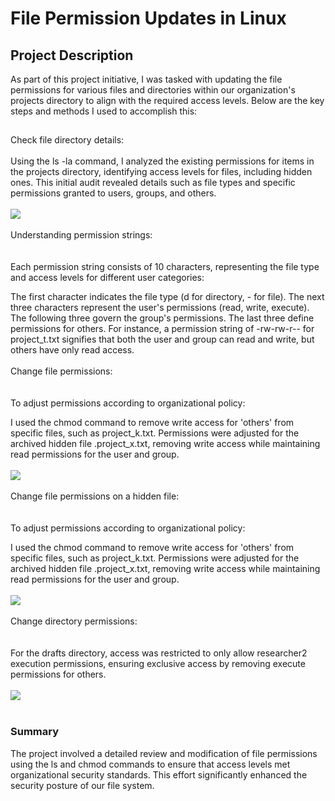 <h1>File Permission Updates in Linux</h1>

<h2>Project Description</h2>
As part of this project initiative, I was tasked with updating the file permissions for various files and directories within our organization's projects directory to align with the required access levels. Below are the key steps and methods I used to accomplish this:
<br />


<h2></h2>


Check file directory details: <br/>
<br />
Using the ls -la command, I analyzed the existing permissions for items in the projects directory, identifying access levels for files, including hidden ones. This initial audit revealed details such as file types and specific permissions granted to users, groups, and others.
<br />
<br />
<img src="https://imgur.com/QioqdvQ.png" />
<br />
<br />
Understanding permission strings:  <br/>
<br />
<br />
Each permission string consists of 10 characters, representing the file type and access levels for different user categories:

The first character indicates the file type (d for directory, - for file).
The next three characters represent the user's permissions (read, write, execute).
The following three govern the group's permissions.
The last three define permissions for others.
For instance, a permission string of -rw-rw-r-- for project_t.txt signifies that both the user and group can read and write, but others have only read access.
<br />
<br />
Change file permissions:  <br/>
<br />
<br />
To adjust permissions according to organizational policy:

I used the chmod command to remove write access for 'others' from specific files, such as project_k.txt.
Permissions were adjusted for the archived hidden file .project_x.txt, removing write access while maintaining read permissions for the user and group.
<br />
<br />
<img src="https://imgur.com/HL3ZvEu.png" />
<br />
<br />
Change file permissions on a hidden file:  <br/>
<br />
<br />
To adjust permissions according to organizational policy:

I used the chmod command to remove write access for 'others' from specific files, such as project_k.txt.
Permissions were adjusted for the archived hidden file .project_x.txt, removing write access while maintaining read permissions for the user and group.
<br />
<br />
<img src="https://imgur.com/uiaLhEE.png" />
<br />
<br />
Change directory permissions:  <br/>
<br />
<br />
For the drafts directory, access was restricted to only allow researcher2 execution permissions, ensuring exclusive access by removing execute permissions for others.
<br />
<br />
<img src="https://imgur.com/kIEur3w.png" />
<br />
<br />



<h3>Summary</h3>
The project involved a detailed review and modification of file permissions using the ls and chmod commands to ensure that access levels met organizational security standards. This effort significantly enhanced the security posture of our file system.

